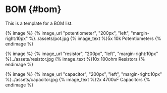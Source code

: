 # BOM {#bom}

This is a template for a BOM list.

{% image %}
    {% image_url "potentiometer", "200px", "left", "margin-right:10px" %}../assets/pot.jpg
    {% image_text %}5x 10k Potentiometers
{% endimage %}

{% image %}
    {% image_url "resistor", "200px", "left", "margin-right:10px" %}../assets/resistor.jpg
    {% image_text %}10x 100ohm Resistors
{% endimage %}

{% image %}
    {% image_url "capacitor", "200px", "left", "margin-right:10px" %}../assets/capacitor.jpg
    {% image_text %}2x 4700uF Capacitors
{% endimage %}





